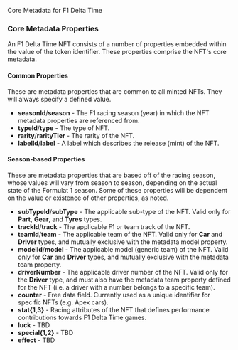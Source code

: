 Core Metadata for F1 Delta Time

### Core Metadata Properties ###
An F1 Delta Time NFT consists of a number of properties embedded within the value of the token identifier. These properties comprise the NFT's core metadata.

#### Common Properties ####
These are metadata properties that are common to all minted NFTs. They will always specify a defined value.

- __seasonId__/__season__ - The F1 racing season (year) in which the NFT metadata properties are referenced from.
- __typeId__/__type__ - The type of NFT.
- __rarity__/__rarityTier__ - The rarity of the NFT.
- __labelId__/__label__ - A label which describes the release (mint) of the NFT.

#### Season-based Properties ####
These are metadata properties that are based off of the racing season, whose values will vary from season to season, depending on the actual state of the Formulat 1 season. Some of these properties will be dependent on the value or existence of other properties, as noted.

- __subTypeId__/__subType__ - The applicable sub-type of the NFT. Valid only for __Part__, __Gear__, and __Tyres__ types.
- __trackId__/__track__ - The applicable F1 or team track of the NFT.
- __teamId__/__team__ - The applicable team of the NFT. Valid only for __Car__ and __Driver__ types, and mutually exclusive with the metadata model property.
- __modelId__/__model__ - The applicable model (generic team) of the NFT. Valid only for __Car__ and __Driver__ types, and mutually exclusive with the metadata team property.
- __driverNumber__ - The applicable driver number of the NFT. Valid only for the __Driver__ type, and must also have the metadata team property defined for the NFT (i.e. a driver with a number belongs to a specific team).
- __counter__ - Free data field. Currently used as a unique identifier for specific NFTs (e.g. Apex cars).
- __stat{1,3}__ - Racing attributes of the NFT that defines performance contributions towards F1 Delta Time games.
- __luck__ - TBD
- __special{1,2}__ - TBD
- __effect__ - TBD
